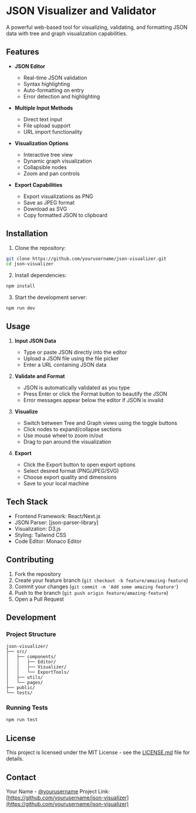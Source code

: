 # JSON Visualizer and Validator

A powerful web-based tool for visualizing, validating, and formatting JSON data with tree and graph visualization capabilities.

## Features

- **JSON Editor**
  - Real-time JSON validation
  - Syntax highlighting
  - Auto-formatting on entry
  - Error detection and highlighting

- **Multiple Input Methods**
  - Direct text input
  - File upload support
  - URL import functionality

- **Visualization Options**
  - Interactive tree view
  - Dynamic graph visualization
  - Collapsible nodes
  - Zoom and pan controls

- **Export Capabilities**
  - Export visualizations as PNG
  - Save as JPEG format
  - Download as SVG
  - Copy formatted JSON to clipboard

## Installation

1. Clone the repository:
```bash
git clone https://github.com/yourusername/json-visualizer.git
cd json-visualizer
```

2. Install dependencies:
```bash
npm install
```

3. Start the development server:
```bash
npm run dev
```

## Usage

1. **Input JSON Data**
   - Type or paste JSON directly into the editor
   - Upload a JSON file using the file picker
   - Enter a URL containing JSON data

2. **Validate and Format**
   - JSON is automatically validated as you type
   - Press Enter or click the Format button to beautify the JSON
   - Error messages appear below the editor if JSON is invalid

3. **Visualize**
   - Switch between Tree and Graph views using the toggle buttons
   - Click nodes to expand/collapse sections
   - Use mouse wheel to zoom in/out
   - Drag to pan around the visualization

4. **Export**
   - Click the Export button to open export options
   - Select desired format (PNG/JPEG/SVG)
   - Choose export quality and dimensions
   - Save to your local machine

## Tech Stack

- Frontend Framework: React/Next.js
- JSON Parser: [json-parser-library]
- Visualization: D3.js
- Styling: Tailwind CSS
- Code Editor: Monaco Editor

## Contributing

1. Fork the repository
2. Create your feature branch (`git checkout -b feature/amazing-feature`)
3. Commit your changes (`git commit -m 'Add some amazing feature'`)
4. Push to the branch (`git push origin feature/amazing-feature`)
5. Open a Pull Request

## Development

### Project Structure
```
json-visualizer/
├── src/
│   ├── components/
│   │   ├── Editor/
│   │   ├── Visualizer/
│   │   └── ExportTools/
│   ├── utils/
│   └── pages/
├── public/
└── tests/
```

### Running Tests
```bash
npm run test
```

## License

This project is licensed under the MIT License - see the [LICENSE.md](LICENSE.md) file for details.

## Contact

Your Name - [@yourusername](https://twitter.com/yourusername)
Project Link: [https://github.com/yourusername/json-visualizer](https://github.com/yourusername/json-visualizer)
